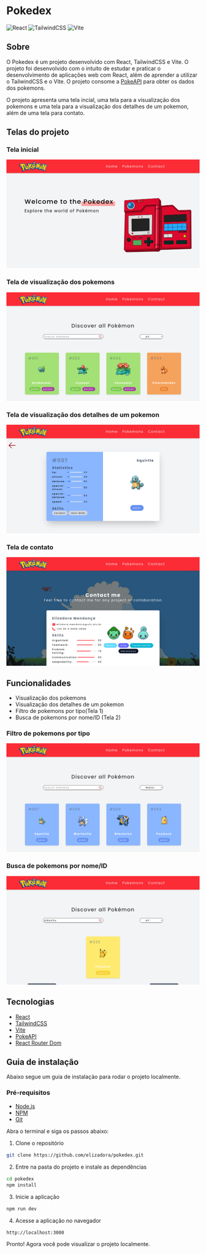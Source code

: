 # Pokedex
![React](https://img.shields.io/badge/react-%2320232a.svg?style=for-the-badge&logo=react&logoColor=%2361DAFB)
![TailwindCSS](https://img.shields.io/badge/tailwindcss-%2338B2AC.svg?style=for-the-badge&logo=tailwind-css&logoColor=white)
![Vite](https://img.shields.io/badge/vite-%23646CFF.svg?style=for-the-badge&logo=vite&logoColor=white)

## Sobre
O Pokedex é um projeto desenvolvido com React, TailwindCSS e Vite. O projeto foi desenvolvido com o intuito de estudar e praticar o desenvolvimento de aplicações web com React, além de aprender a utilizar o TailwindCSS e o Vite.
O projeto consome a [PokeAPI](https://pokeapi.co/) para obter os dados dos pokemons.

O projeto apresenta uma tela incial, uma tela para a visualização dos pokemons e uma tela para a visualização dos detalhes de um pokemon, além de uma tela para contato.

## Telas do projeto
### Tela inicial
![Tela inicial](public/images/home.png)

### Tela de visualização dos pokemons
![Tela de visualização dos pokemons](public/images/listpokemon.png)

### Tela de visualização dos detalhes de um pokemon
![Tela de visualização dos detalhes de um pokemon](public/images/details.png)

### Tela de contato
![Tela de contato](public/images/contact.png)

## Funcionalidades
- Visualização dos pokemons
- Visualização dos detalhes de um pokemon
- Filtro de pokemons por tipo(Tela 1)
- Busca de pokemons por nome/ID (Tela 2)

### Filtro de pokemons por tipo
![Filtro de pokemons por tipo](public/images/pokemons.png)

### Busca de pokemons por nome/ID
![Filtro de pokemons nome/id](public/images/filter.png)




## Tecnologias
- [React](https://reactjs.org/)
- [TailwindCSS](https://tailwindcss.com/)
- [Vite](https://vitejs.dev/)
- [PokeAPI](https://pokeapi.co/)
- [React Router Dom](https://reactrouter.com/web/guides/quick-start)

## Guia de instalação
Abaixo segue um guia de instalação para rodar o projeto localmente.

### Pré-requisitos
- [Node.js](https://nodejs.org/en/)
- [NPM](https://www.npmjs.com/)
- [Git](https://git-scm.com/)

Abra o terminal e siga os passos abaixo:

1. Clone o repositório
```bash
git clone https://github.com/elizadora/pokedex.git
```

2. Entre na pasta do projeto e instale as dependências
```bash
cd pokedex
npm install
``` 

3. Inicie a aplicação
```bash
npm run dev
```

4. Acesse a aplicação no navegador
```
http://localhost:3000
```

Pronto! Agora você pode visualizar o projeto localmente.